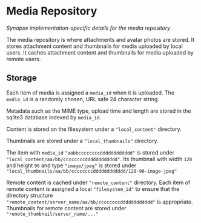 # Media Repository 

*Synapse implementation-specific details for the media repository*

The media repository is where attachments and avatar photos are stored.
It stores attachment content and thumbnails for media uploaded by local users.
It caches attachment content and thumbnails for media uploaded by remote users.

## Storage

Each item of media is assigned a `media_id` when it is uploaded.
The `media_id` is a randomly chosen, URL safe 24 character string.

Metadata such as the MIME type, upload time and length are stored in the
sqlite3 database indexed by `media_id`.

Content is stored on the filesystem under a `"local_content"` directory.

Thumbnails are stored under a `"local_thumbnails"` directory.

The item with `media_id` `"aabbccccccccdddddddddddd"` is stored under
`"local_content/aa/bb/ccccccccdddddddddddd"`. Its thumbnail with width
`128` and height `96` and type `"image/jpeg"` is stored under
`"local_thumbnails/aa/bb/ccccccccdddddddddddd/128-96-image-jpeg"`

Remote content is cached under `"remote_content"` directory. Each item of
remote content is assigned a local `"filesystem_id"` to ensure that the
directory structure `"remote_content/server_name/aa/bb/ccccccccdddddddddddd"`
is appropriate. Thumbnails for remote content are stored under
`"remote_thumbnail/server_name/..."`
